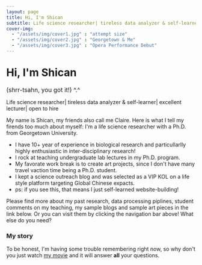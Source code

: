 ```yaml
---
layout: page
title: Hi, I'm Shican
subtitle: Life science researcher| tireless data analyzer & self-learner| excellent lecturer| open to hire
cover-img: 
  - "/assets/img/cover1.jpg" : "attempt size"
  - "/assets/img/cover2.jpg" : "Georgetown & Me"
  - "/assets/img/cover3.jpg" : "Opera Performance Debut"
---
```


<style>
  .main-title {
    margin-top: 2rem; /* Adjust the margin as needed */
  }
  .pronunciation {
    font-size: 1rem; /* Adjust the font size */
    display: block;
    margin-top: 0.5rem; /* Space between main title and pronunciation */
  }
</style>

<h1 class="main-title">Hi, I'm Shican</h1>
<span class="pronunciation">(shrr-tsahn, you got it!) ^.^</span>

<p>Life science researcher| tireless data analyzer & self-learner| excellent lecturer| open to hire</p>

My name is Shican, my friends also call me Claire. Here is what I tell my firends too much about myself:
I'm a life science researcher with a Ph.D. from Georgetown University. 

- I have 10+ year of experience in biological research and particullarlly highly enthusiastic in inter-disciplinary research!
- I rock at teaching undergraduate lab lectures in my Ph.D. program.
- My favorate work break is to create art projects, since I don't have many travel vaction time being a Ph.D. student.
- I kept a science outreach blog and was selected as a VIP KOL on a life style platform targeting Global Chinese expacts.
- ps: if you see this, that means I just self-learned website-building! 

Please find more about my past research, data processing piplines, student comments on my teaching, my sample blogs and sample art pieces in the link below. Or you can visit them by clicking the navigation bar above!
What else do you need?

### My story

To be honest, I'm having some trouble remembering right now, so why don't you just watch [my movie](https://en.wikipedia.org/wiki/The_Princess_Bride_%28film%29) and it will answer **all** your questions.

